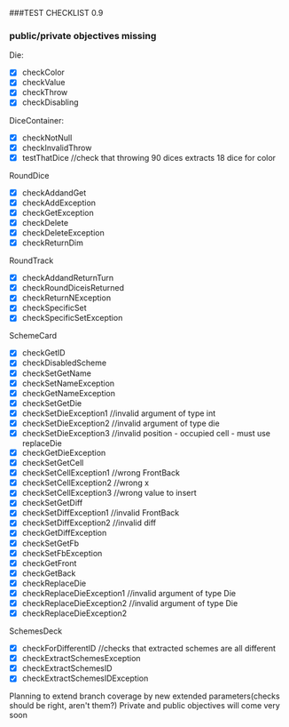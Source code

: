 ###TEST CHECKLIST 0.9

### public/private objectives missing

Die:
- [x] checkColor
- [X] checkValue
- [X] checkThrow
- [X] checkDisabling

DiceContainer:
- [X] checkNotNull
- [X] checkInvalidThrow
- [X] testThatDice
        //check that throwing 90 dices extracts 18 dice for color
      
RoundDice
- [X] checkAddandGet
- [X] checkAddException
- [X] checkGetException
- [X] checkDelete
- [X] checkDeleteException
- [X] checkReturnDim

RoundTrack
- [X] checkAddandReturnTurn
- [X] checkRoundDiceisReturned
- [X] checkReturnNException
- [X] checkSpecificSet
- [X] checkSpecificSetException

SchemeCard
- [X] checkGetID
- [X] checkDisabledScheme
- [X] checkSetGetName
- [X] checkSetNameException
- [X] checkGetNameException
- [X] checkSetGetDie
- [X] checkSetDieException1
        //invalid argument of type int
- [X] checkSetDieException2
        //invalid argument of type die
- [X] checkSetDieException3
        //invalid position - occupied cell - must use replaceDie
- [X] checkGetDieException
- [X] checkSetGetCell
- [X] checkSetCellException1
        //wrong FrontBack
- [X] checkSetCellException2
        //wrong x
- [X] checkSetCellException3
        //wrong value to insert
- [X] checkSetGetDiff
- [X] checkSetDiffException1
        //invalid FrontBack
- [X] checkSetDiffException2
        //invalid diff
- [X] checkGetDiffException
- [X] checkSetGetFb
- [X] checkSetFbException
- [X] checkGetFront
- [X] checkGetBack
- [X] checkReplaceDie
- [X] checkReplaceDieException1
        //invalid argument of type Die
- [X] checkReplaceDieException2
        //invalid argument of type Die
- [X] checkReplaceDieException2

SchemesDeck
- [X] checkForDifferentID
        //checks that extracted schemes are all different
- [X] checkExtractSchemesException
- [X] checkExtractSchemesID
- [X] checkExtractSchemesIDException

Planning to extend branch coverage by new extended parameters(checks should be right, aren't them?)
Private and public objectives will come very soon
